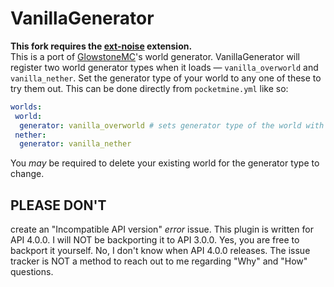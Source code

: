 # VanillaGenerator
**This fork requires the [ext-noise](https://github.com/NetherGamesMC/extnoise) extension.**<br>
This is a port of [GlowstoneMC](https://github.com/GlowstoneMC/Glowstone)'s world generator.
VanillaGenerator will register two world generator types when it loads — `vanilla_overworld` and `vanilla_nether`. Set the generator type of your world to any one of these to try them out.
This can be done directly from `pocketmine.yml` like so:
```yaml
worlds:
 world:
  generator: vanilla_overworld # sets generator type of the world with folder name "world" to "vanilla_generator"
 nether:
  generator: vanilla_nether
```
You _may_ be required to delete your existing world for the generator type to change.

## PLEASE DON'T
create an "Incompatible API version" _error_ issue. This plugin is written for API 4.0.0. I will NOT be backporting it to API 3.0.0.
Yes, you are free to backport it yourself. No, I don't know when API 4.0.0 releases. The issue tracker is NOT a method to reach out to me regarding "Why" and "How" questions.
